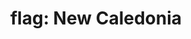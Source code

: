 ---
layout: smileys&emotion
title: "flag: New Caledonia"
emoji: flag_new_caledonia
permalink: 🇳🇨.html
image: assets/img/3moji/flag_new_caledonia.png
---